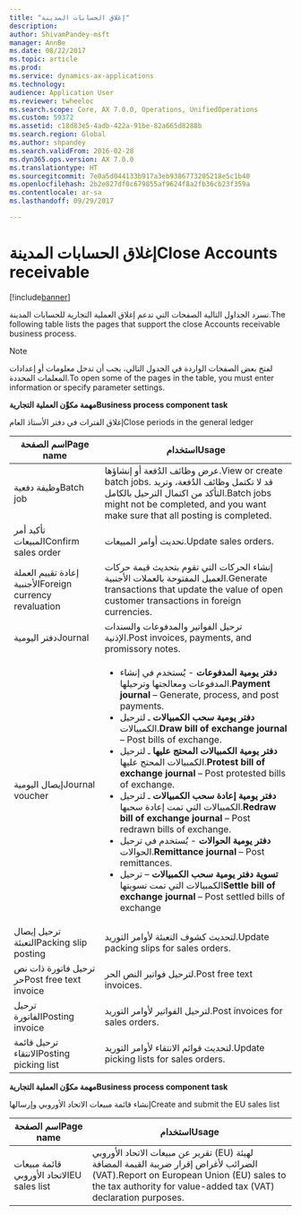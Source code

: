```yaml
---
title: "إغلاق الحسابات المدينة"
description: 
author: ShivamPandey-msft
manager: AnnBe
ms.date: 08/22/2017
ms.topic: article
ms.prod: 
ms.service: dynamics-ax-applications
ms.technology: 
audience: Application User
ms.reviewer: twheeloc
ms.search.scope: Core, AX 7.0.0, Operations, UnifiedOperations
ms.custom: 59372
ms.assetid: c18d83e5-4adb-422a-91be-82a665d8288b
ms.search.region: Global
ms.author: shpandey
ms.search.validFrom: 2016-02-28
ms.dyn365.ops.version: AX 7.0.0
ms.translationtype: HT
ms.sourcegitcommit: 7e0a5d044133b917a3eb9386773205218e5c1b40
ms.openlocfilehash: 2b2e827df0c679855af9624f8a2fb36cb23f359a
ms.contentlocale: ar-sa
ms.lasthandoff: 09/29/2017

---
```


# <a name="close-accounts-receivable"></a><span data-ttu-id="0ce73-102">إغلاق الحسابات المدينة</span><span class="sxs-lookup"><span data-stu-id="0ce73-102">Close Accounts receivable</span></span>

[!include[banner](../includes/banner.md)]




<span data-ttu-id="0ce73-103">تسرد الجداول التالية الصفحات التي تدعم إغلاق العملية التجارية للحسابات المدينة.</span><span class="sxs-lookup"><span data-stu-id="0ce73-103">The following table lists the pages that support the close Accounts receivable business process.</span></span>

> [!NOTE] 
> <span data-ttu-id="0ce73-104">لفتح بعض الصفحات الواردة في الجدول التالي، يجب أن تدخل معلومات أو إعدادات المعلمات المحددة.</span><span class="sxs-lookup"><span data-stu-id="0ce73-104">To open some of the pages in the table, you must enter information or specify parameter settings.</span></span>

<span data-ttu-id="0ce73-105">**مهمة مكوِّن العملية التجارية**</span><span class="sxs-lookup"><span data-stu-id="0ce73-105">**Business process component task**</span></span>                   

<span data-ttu-id="0ce73-106">إغلاق الفترات في دفتر الأستاذ العام</span><span class="sxs-lookup"><span data-stu-id="0ce73-106">Close periods in the general ledger</span></span>

| <span data-ttu-id="0ce73-107">اسم الصفحة</span><span class="sxs-lookup"><span data-stu-id="0ce73-107">Page name</span></span>                            | <span data-ttu-id="0ce73-108">استخدام</span><span class="sxs-lookup"><span data-stu-id="0ce73-108">Usage</span></span>                                                                                      |
|--------------------------------------|--------------------------------------------------------------------------------------------|
|<span data-ttu-id="0ce73-109">وظيفة دفعية</span><span class="sxs-lookup"><span data-stu-id="0ce73-109">Batch job</span></span>                             | <span data-ttu-id="0ce73-110">عرض وظائف الدُفعة أو إنشاؤها.</span><span class="sxs-lookup"><span data-stu-id="0ce73-110">View or create batch jobs.</span></span> <span data-ttu-id="0ce73-111">قد لا تكتمل وظائف الدُفعة، وتريد التأكد من اكتمال الترحيل بالكامل.</span><span class="sxs-lookup"><span data-stu-id="0ce73-111">Batch jobs might not be completed, and you want make sure that all posting is completed.</span></span>                                                                                                               |
|<span data-ttu-id="0ce73-112">تأكيد أمر المبيعات</span><span class="sxs-lookup"><span data-stu-id="0ce73-112">Confirm sales order</span></span>                   | <span data-ttu-id="0ce73-113">تحديث أوامر المبيعات.</span><span class="sxs-lookup"><span data-stu-id="0ce73-113">Update sales orders.</span></span>                                                                       |
|<span data-ttu-id="0ce73-114">إعادة تقييم العملة الأجنبية</span><span class="sxs-lookup"><span data-stu-id="0ce73-114">Foreign currency revaluation</span></span>          | <span data-ttu-id="0ce73-115">إنشاء الحركات التي تقوم بتحديث قيمة حركات العميل المفتوحة بالعملات الأجنبية.</span><span class="sxs-lookup"><span data-stu-id="0ce73-115">Generate transactions that update the value of open customer transactions in foreign currencies.</span></span>                                                                                                                         |
| <span data-ttu-id="0ce73-116">دفتر اليومية</span><span class="sxs-lookup"><span data-stu-id="0ce73-116">Journal</span></span>                              | <span data-ttu-id="0ce73-117">ترحيل الفواتير والمدفوعات والسندات الإذنية.</span><span class="sxs-lookup"><span data-stu-id="0ce73-117">Post invoices, payments, and promissory notes.</span></span>                                             |
| <span data-ttu-id="0ce73-118">إيصال اليومية</span><span class="sxs-lookup"><span data-stu-id="0ce73-118">Journal voucher</span></span>                      |<ul><li><span data-ttu-id="0ce73-119">**دفتر يومية المدفوعات** - يُستخدم في إنشاء المدفوعات ومعالجتها وترحيلها.</span><span class="sxs-lookup"><span data-stu-id="0ce73-119">**Payment journal** – Generate, process, and post payments.</span></span></li><li><span data-ttu-id="0ce73-120">**‏‏دفتر يومية سحب الكمبيالات** ـ لترحيل الكمبيالات.</span><span class="sxs-lookup"><span data-stu-id="0ce73-120">**Draw bill of exchange journal** – Post bills of exchange.</span></span></li><li><span data-ttu-id="0ce73-121">**‏‏دفتر يومية الكمبيالات المحتج عليها** ـ لترحيل الكمبيالات المحتج عليها.</span><span class="sxs-lookup"><span data-stu-id="0ce73-121">**Protest bill of exchange journal** – Post protested bills of exchange.</span></span></li><li><span data-ttu-id="0ce73-122">**دفتر يومية إعادة سحب الكمبيالات** ـ لترحيل الكمبيالات التي تمت إعادة سحبها.</span><span class="sxs-lookup"><span data-stu-id="0ce73-122">**Redraw bill of exchange journal** – Post redrawn bills of exchange.</span></span></li><li><span data-ttu-id="0ce73-123">**دفتر يومية الحوالات** - يُستخدم في ترحيل الحوالات.</span><span class="sxs-lookup"><span data-stu-id="0ce73-123">**Remittance journal** – Post remittances.</span></span></li><li><span data-ttu-id="0ce73-124">**تسوية دفتر يومية سحب الكمبيالات** – ترحيل الكمبيالات التي تمت تسويتها</span><span class="sxs-lookup"><span data-stu-id="0ce73-124">**Settle bill of exchange journal** – Post settled bills of exchange</span></span></li></ul>                   |
| <span data-ttu-id="0ce73-125">ترحيل إيصال التعبئة</span><span class="sxs-lookup"><span data-stu-id="0ce73-125">Packing slip posting</span></span>                 | <span data-ttu-id="0ce73-126">لتحديث كشوف التعبئة لأوامر التوريد.</span><span class="sxs-lookup"><span data-stu-id="0ce73-126">Update packing slips for sales orders.</span></span>                                                     |
| <span data-ttu-id="0ce73-127">ترحيل فاتورة ذات نص حر</span><span class="sxs-lookup"><span data-stu-id="0ce73-127">Post free text invoice</span></span>               | <span data-ttu-id="0ce73-128">لترحيل فواتير النص الحر.</span><span class="sxs-lookup"><span data-stu-id="0ce73-128">Post free text invoices.</span></span>                                                                   |
| <span data-ttu-id="0ce73-129">ترحيل الفاتورة</span><span class="sxs-lookup"><span data-stu-id="0ce73-129">Posting invoice</span></span>                      | <span data-ttu-id="0ce73-130">لترحيل الفواتير لأوامر التوريد.</span><span class="sxs-lookup"><span data-stu-id="0ce73-130">Post invoices for sales orders.</span></span>                                                            |
| <span data-ttu-id="0ce73-131">ترحيل قائمة الانتقاء</span><span class="sxs-lookup"><span data-stu-id="0ce73-131">Posting picking list</span></span>                 |<span data-ttu-id="0ce73-132">لتحديث قوائم الانتقاء لأوامر التوريد.</span><span class="sxs-lookup"><span data-stu-id="0ce73-132">Update picking lists for sales orders.</span></span>                                                      |

<span data-ttu-id="0ce73-133">**مهمة مكوِّن العملية التجارية**</span><span class="sxs-lookup"><span data-stu-id="0ce73-133">**Business process component task**</span></span>   

<span data-ttu-id="0ce73-134">إنشاء قائمة مبيعات الاتحاد الأوروبي وإرسالها</span><span class="sxs-lookup"><span data-stu-id="0ce73-134">Create and submit the EU sales list</span></span>

| <span data-ttu-id="0ce73-135">اسم الصفحة</span><span class="sxs-lookup"><span data-stu-id="0ce73-135">Page name</span></span>                            | <span data-ttu-id="0ce73-136">استخدام</span><span class="sxs-lookup"><span data-stu-id="0ce73-136">Usage</span></span>                                                                                      |
|--------------------------------------|--------------------------------------------------------------------------------------------|
|<span data-ttu-id="0ce73-137">قائمة مبيعات الاتحاد الأوروبي</span><span class="sxs-lookup"><span data-stu-id="0ce73-137">EU sales list</span></span>                         | <span data-ttu-id="0ce73-138">تقرير عن مبيعات الاتحاد الأوروبي (EU) لهيئة الضرائب لأغراض إقرار ضريبة القيمة المضافة (VAT).</span><span class="sxs-lookup"><span data-stu-id="0ce73-138">Report on European Union (EU) sales to the tax authority for value-added tax (VAT) declaration purposes.</span></span>                                                                                                                           |







